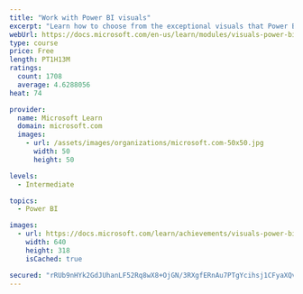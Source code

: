 ```yaml
---
title: "Work with Power BI visuals"
excerpt: "Learn how to choose from the exceptional visuals that Power BI makes available to you. Formatting visuals will direct the user’s attention to exactly where you want it, while helping to make the visual easier to read and interpret. You will also learn about how to use key performance indicators (KPIs)."
webUrl: https://docs.microsoft.com/en-us/learn/modules/visuals-power-bi/
type: course
price: Free
length: PT1H13M
ratings:
  count: 1708
  average: 4.6288056
heat: 74

provider:
  name: Microsoft Learn
  domain: microsoft.com
  images:
    - url: /assets/images/organizations/microsoft.com-50x50.jpg
      width: 50
      height: 50

levels:
  - Intermediate

topics:
  - Power BI

images:
  - url: https://docs.microsoft.com/learn/achievements/visuals-power-bi-social.png
    width: 640
    height: 318
    isCached: true

secured: "rRUb9nHYk2GdJUhanLF52Rq8wX8+OjGN/3RXgfERnAu7PTgYcihsj1CFyaXQvt4WrV4uftblbZkJabJhaUZNDi72NCGjQuQJM9IVf3dtqMlqYaAIfnNyIH0JHib7wHiI3P8LSQq0pP7deM6EUZ7Vh1SHUdEJaqtiWUYKRjFH9tkNnvvU/Lj7If97Ar4mN05UuhTgJXSh0fMlgwiLxZbntP1vbCYwM7sYSXL3OoeEpjf5kkf0kocY1OCaTu4q+vwS2vw9dbcRjiv7UErNIfgq6n+xBYQfRd5ZvmNMysNi9WrRJo5jQ8lZvnB1+ZYf3FLQ5MOhh11cmhY9vLzTyp+7TR9HWAPM7gjozKjvmG03HTXN4VTaAbFQEakFQfpzWS45i5TD68JZEbaTywUWnoAqfJALX1cxNakNCQe+Y19XA3A=;PnQ+xrPOMS7W5RHXsa82BA=="
---
```


